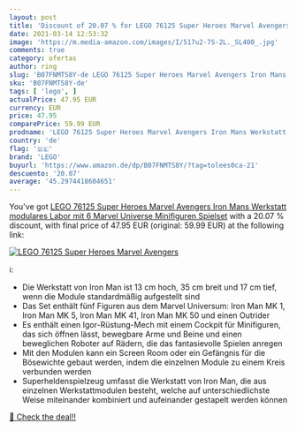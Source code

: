 ```yaml
---
layout: post
title: 'Discount of 20.07 % for LEGO 76125 Super Heroes Marvel Avengers '
date: 2021-03-14 12:53:32
image: 'https://m.media-amazon.com/images/I/517u2-7S-2L._SL400_.jpg'
comments: true
category: ofertas
author: ring
slug: 'B07FNMTS8Y-de LEGO 76125 Super Heroes Marvel Avengers Iron Mans...'
sku: 'B07FNMTS8Y-de'
tags: [ 'lego', ]
actualPrice: 47.95 EUR
currency: EUR
price: 47.95
comparePrice: 59.99 EUR
prodname: 'LEGO 76125 Super Heroes Marvel Avengers Iron Mans Werkstatt  modulares Labor mit 6 Marvel Universe Minifiguren  Spielset'
country: 'de'
flag: '🇩🇪'
brand: 'LEGO'
buyurl: 'https://www.amazon.de/dp/B07FNMTS8Y/?tag=tolees0ca-21'
descuento: '20.07'
average: '45.2974418604651'
---
```


You've got [LEGO 76125 Super Heroes Marvel Avengers Iron Mans Werkstatt  modulares Labor mit 6 Marvel Universe Minifiguren  Spielset](https://www.amazon.de/dp/B07FNMTS8Y/?tag=tolees0ca-21) with a  20.07 % discount, with final price of 47.95 EUR (original: 59.99 EUR) at the following link:

[![LEGO 76125 Super Heroes Marvel Avengers ](https://m.media-amazon.com/images/I/517u2-7S-2L._SL400_.jpg)](https://www.amazon.de/dp/B07FNMTS8Y/?tag=tolees0ca-21)

ℹ️:

- Die Werkstatt von Iron Man ist 13 cm hoch, 35 cm breit und 17 cm tief, wenn die Module standardmäßig aufgestellt sind
- Das Set enthält fünf Figuren aus dem Marvel Universum: Iron Man MK 1, Iron Man MK 5, Iron Man MK 41, Iron Man MK 50 und einen Outrider
- Es enthält einen Igor-Rüstung-Mech mit einem Cockpit für Minifiguren, das sich öffnen lässt, bewegbare Arme und Beine und einen beweglichen Roboter auf Rädern, die das fantasievolle Spielen anregen
- Mit den Modulen kann ein Screen Room oder ein Gefängnis für die Bösewichte gebaut werden, indem die einzelnen Module zu einem Kreis verbunden werden
- Superheldenspielzeug umfasst die Werkstatt von Iron Man, die aus einzelnen Werkstattmodulen besteht, welche auf unterschiedlichste Weise miteinander kombiniert und aufeinander gestapelt werden können

[🛒 Check the deal!!](https://www.amazon.de/dp/B07FNMTS8Y/?tag=tolees0ca-21)
